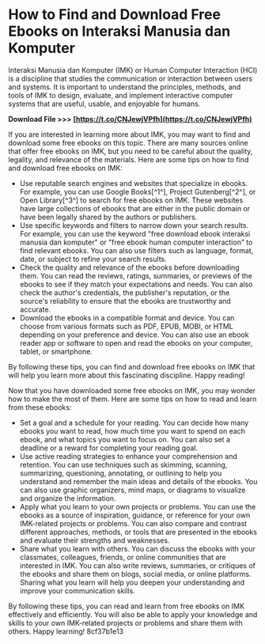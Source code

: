 # How to Find and Download Free Ebooks on Interaksi Manusia dan Komputer
 
Interaksi Manusia dan Komputer (IMK) or Human Computer Interaction (HCI) is a discipline that studies the communication or interaction between users and systems. It is important to understand the principles, methods, and tools of IMK to design, evaluate, and implement interactive computer systems that are useful, usable, and enjoyable for humans.
 
**Download File >>> [https://t.co/CNJewjVPfh](https://t.co/CNJewjVPfh)**


 
If you are interested in learning more about IMK, you may want to find and download some free ebooks on this topic. There are many sources online that offer free ebooks on IMK, but you need to be careful about the quality, legality, and relevance of the materials. Here are some tips on how to find and download free ebooks on IMK:
 
- Use reputable search engines and websites that specialize in ebooks. For example, you can use Google Books[^1^], Project Gutenberg[^2^], or Open Library[^3^] to search for free ebooks on IMK. These websites have large collections of ebooks that are either in the public domain or have been legally shared by the authors or publishers.
- Use specific keywords and filters to narrow down your search results. For example, you can use the keyword "free download ebook interaksi manusia dan komputer" or "free ebook human computer interaction" to find relevant ebooks. You can also use filters such as language, format, date, or subject to refine your search results.
- Check the quality and relevance of the ebooks before downloading them. You can read the reviews, ratings, summaries, or previews of the ebooks to see if they match your expectations and needs. You can also check the author's credentials, the publisher's reputation, or the source's reliability to ensure that the ebooks are trustworthy and accurate.
- Download the ebooks in a compatible format and device. You can choose from various formats such as PDF, EPUB, MOBI, or HTML depending on your preference and device. You can also use an ebook reader app or software to open and read the ebooks on your computer, tablet, or smartphone.

By following these tips, you can find and download free ebooks on IMK that will help you learn more about this fascinating discipline. Happy reading!
  
Now that you have downloaded some free ebooks on IMK, you may wonder how to make the most of them. Here are some tips on how to read and learn from these ebooks:

- Set a goal and a schedule for your reading. You can decide how many ebooks you want to read, how much time you want to spend on each ebook, and what topics you want to focus on. You can also set a deadline or a reward for completing your reading goal.
- Use active reading strategies to enhance your comprehension and retention. You can use techniques such as skimming, scanning, summarizing, questioning, annotating, or outlining to help you understand and remember the main ideas and details of the ebooks. You can also use graphic organizers, mind maps, or diagrams to visualize and organize the information.
- Apply what you learn to your own projects or problems. You can use the ebooks as a source of inspiration, guidance, or reference for your own IMK-related projects or problems. You can also compare and contrast different approaches, methods, or tools that are presented in the ebooks and evaluate their strengths and weaknesses.
- Share what you learn with others. You can discuss the ebooks with your classmates, colleagues, friends, or online communities that are interested in IMK. You can also write reviews, summaries, or critiques of the ebooks and share them on blogs, social media, or online platforms. Sharing what you learn will help you deepen your understanding and improve your communication skills.

By following these tips, you can read and learn from free ebooks on IMK effectively and efficiently. You will also be able to apply your knowledge and skills to your own IMK-related projects or problems and share them with others. Happy learning!
 8cf37b1e13
 

